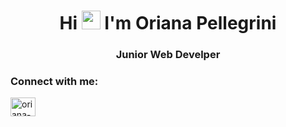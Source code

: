 <h1 align="center">Hi <img src="https://raw.githubusercontent.com/verma-anushka/verma-anushka/master/gifs/wave.gif" width="30px" style="max-width:100%;"> I'm Oriana Pellegrini</h1>
<h3 align="center">Junior Web Develper</h3>

<h3 align="left">Connect with me:</h3>
<p align="left">
<a href="https://www.linkedin.com/in/oriana-pellegrini/" target="blank"><img align="center" src="https://cdn.jsdelivr.net/npm/simple-icons@3.0.1/icons/linkedin.svg" alt="oriana-pellegrini" height="30" width="40" /></a>
</p>

   
